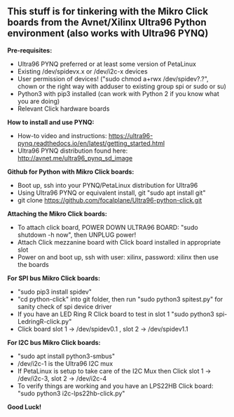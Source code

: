 ## This stuff is for tinkering with the Mikro Click boards from the Avnet/Xilinx Ultra96 Python  environment (also works with Ultra96 PYNQ)

**Pre-requisites:**
  - Ultra96 PYNQ preferred or at least some version of PetaLinux
  - Existing /dev/spidevx.x or /dev/i2c-x devices
  - User permission of devices! ("sudo chmod a+rwx /dev/spidev?.?", chown or the right way with adduser to existing group spi or sudo or su)
  - Python3 with pip3 installed (can work with Python 2 if you know what you are doing)
  - Relevant Click hardware boards

**How to install and use PYNQ:**
  - How-to video and instructions: https://ultra96-pynq.readthedocs.io/en/latest/getting_started.html
  - Ultra96 PYNQ distribution found here: http://avnet.me/ultra96_pynq_sd_image

**Github for Python with Mikro Click boards:**
  - Boot up, ssh into your PYNQ/PetaLinux distribution for Ultra96
  - Using Ultra96 PYNQ or equivalent install, git "sudo apt install git"
  - git clone https://github.com/focalplane/Ultra96-python-click.git

**Attaching the Mikro Click boards:**
  - To attach click board, POWER DOWN ULTRA96 BOARD: "sudo shutdown -h now", then UNPLUG power!
  - Attach Click mezzanine board with Click board installed in appropriate slot
  - Power on and boot up, ssh with user: xilinx, password: xilinx then use the boards

**For SPI bus Mikro Click boards:**
  - "sudo pip3 install spidev"
  - "cd python-click" into git folder, then run "sudo python3 spitest.py" for sanity check of spi device driver
  -  If you have an LED Ring R Click board to test in slot 1 "sudo python3 spi-LedringR-click.py"
  -  Click board slot 1 -> /dev/spidev0.1 , slot 2 -> /dev/spidev1.1

**For I2C bus Mikro Click boards:**
  - "sudo apt install python3-smbus"
  - /dev/i2c-1 is the Ultra96 I2C mux
  - If PetaLinux is setup to take care of the I2C Mux then Click slot 1 -> /dev/i2c-3, slot 2 -> /dev/i2c-4
  - To verify things are working and you have an LPS22HB Click board: "sudo python3 i2c-lps22hb-click.py"

**Good Luck!**
